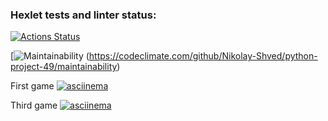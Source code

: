 ### Hexlet tests and linter status:
[![Actions Status](https://github.com/Nikolay-Shved/python-project-49/workflows/hexlet-check/badge.svg)](https://github.com/Nikolay-Shved/python-project-49/actions)

[![Maintainability](https://api.codeclimate.com/v1/badges/83e158949d998ac5fd1e/maintainability) (https://codeclimate.com/github/Nikolay-Shved/python-project-49/maintainability)

First game [![asciinema](https://asciinema.org/~NikolayShved)](https://asciinema.org/a/1H1vC9vqzIIWulAbaQNT9aCFw)

Third game [![asciinema](https://asciinema.org/~NikolayShved)](https://asciinema.org/a/e23azgMYetvNGlbt95UyOzR9o)